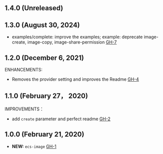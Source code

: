 ## 1.4.0 (Unreleased)
## 1.3.0 (August 30, 2024)

- examples/complete: improve the examples; example: deprecate image-create, image-copy, image-share-permission [GH-7](https://github.com/alibabacloud-automation/terraform-alicloud-ecs-image/pull/7)


## 1.2.0 (December 6, 2021)

ENHANCEMENTS:

- Removes the provider setting and improves the Readme [GH-4](https://github.com/terraform-alicloud-modules/terraform-alicloud-ecs-image/pull/4)

## 1.1.0 (February 27， 2020)

IMPROVEMENTS：

- add `create` parameter and perfect readme [GH-2]( https://github.com/terraform-alicloud-modules/terraform-alicloud-ecs-image/pull/2) 

## 1.0.0 (February 21, 2020)

- **NEW:**  `ecs-image` [GH-1]( https://github.com/terraform-alicloud-modules/terraform-alicloud-ecs-image/pull/1)
